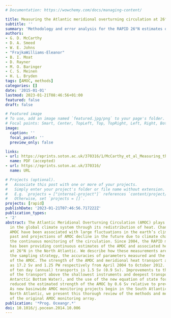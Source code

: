 ```yaml
---
# Documentation: https://wowchemy.com/docs/managing-content/

title: Measuring the Atlantic meridional overturning circulation at 26°N
subtitle: ''
summary: 'Methodology and error analysis for the RAPID 26°N estimates of the AMOC transport.'
authors:
- G. D. McCarthy
- D. A. Smeed
- W. E. Johns
- "FrajkaWilliams-Eleanor"
- B. I. Moat
- D. Rayner
- M. O. Baringer
- C. S. Meinen
- H. L. Bryden
tags: [AMOC, methods]
categories: []
date: '2015-01-01'
lastmod: 2023-01-21T08:46:56+01:00
featured: false
draft: false

# Featured image
# To use, add an image named `featured.jpg/png` to your page's folder.
# Focal points: Smart, Center, TopLeft, Top, TopRight, Left, Right, BottomLeft, Bottom, BottomRight.
image:
  caption: ''
  focal_point: ''
  preview_only: false

links:
- url: https://eprints.soton.ac.uk/370316/1/McCarthy_et_al_Measuring_the_AMOC_revised.pdf
  name: PDF (accepted)
- url: https://eprints.soton.ac.uk/370316/
  name: URL

# Projects (optional).
#   Associate this post with one or more of your projects.
#   Simply enter your project's folder or file name without extension.
#   E.g. `projects = ["internal-project"]` references `content/project/deep-learning/index.md`.
#   Otherwise, set `projects = []`.
projects: [rapid]
publishDate: '2023-01-21T07:46:56.717222Z'
publication_types:
- '2'
abstract: The Atlantic Meridional Overturning Circulation (AMOC) plays a key role
  in the global climate system through its redistribution of heat. Changes in the
  AMOC have been associated with large fluctuations in the earth’s climate in the
  past and projections of AMOC decline in the future due to climate change motivate
  the continuous monitoring of the circulation. Since 2004, the RAPID monitoring array
  has been providing continuous estimates of the AMOC and associated heat transport
  at 26°N in the North Atlantic. We describe how these measurements are made including
  the sampling strategy, the accuracies of parameters measured and the calculation
  of the AMOC. The strength of the AMOC and meridional heat transport are estimated
  as 17.2 Sv and 1.25 PW respectively from April 2004 to October 2012. The accuracy
  of ten day (annual) transports is 1.5 Sv (0.9 Sv). Improvements to the estimation
  of the transport above the shallowest instruments and deepest transports (including
  Antarctic Bottom Water), and the use of the new equation of state for seawater have
  reduced the estimated strength of the AMOC by 0.6 Sv relative to previous publications.
  As new basinwide AMOC monitoring projects begin in the South Atlantic and sub-polar
  North Atlantic, we present this thorough review of the methods and measurements
  of the original AMOC monitoring array.
publication: '*Prog. Oceangr.*'
doi: 10.1016/j.pocean.2014.10.006
---
```

